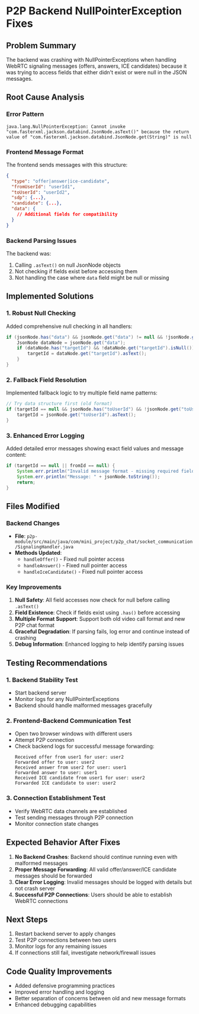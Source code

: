 # P2P Backend NullPointerException Fixes

## Problem Summary
The backend was crashing with NullPointerExceptions when handling WebRTC signaling messages (offers, answers, ICE candidates) because it was trying to access fields that either didn't exist or were null in the JSON messages.

## Root Cause Analysis

### Error Pattern
```
java.lang.NullPointerException: Cannot invoke "com.fasterxml.jackson.databind.JsonNode.asText()" because the return value of "com.fasterxml.jackson.databind.JsonNode.get(String)" is null
```

### Frontend Message Format
The frontend sends messages with this structure:
```json
{
  "type": "offer|answer|ice-candidate",
  "fromUserId": "userId1",
  "toUserId": "userId2",
  "sdp": {...},
  "candidate": {...},
  "data": {
    // Additional fields for compatibility
  }
}
```

### Backend Parsing Issues
The backend was:
1. Calling `.asText()` on null JsonNode objects
2. Not checking if fields exist before accessing them
3. Not handling the case where `data` field might be null or missing

## Implemented Solutions

### 1. Robust Null Checking
Added comprehensive null checking in all handlers:
```java
if (jsonNode.has("data") && jsonNode.get("data") != null && !jsonNode.get("data").isNull()) {
    JsonNode dataNode = jsonNode.get("data");
    if (dataNode.has("targetId") && !dataNode.get("targetId").isNull()) {
        targetId = dataNode.get("targetId").asText();
    }
}
```

### 2. Fallback Field Resolution
Implemented fallback logic to try multiple field name patterns:
```java
// Try data structure first (old format)
if (targetId == null && jsonNode.has("toUserId") && !jsonNode.get("toUserId").isNull()) {
    targetId = jsonNode.get("toUserId").asText();
}
```

### 3. Enhanced Error Logging
Added detailed error messages showing exact field values and message content:
```java
if (targetId == null || fromId == null) {
    System.err.println("Invalid message format - missing required fields: targetId=" + targetId + ", fromId=" + fromId);
    System.err.println("Message: " + jsonNode.toString());
    return;
}
```

## Files Modified

### Backend Changes
- **File**: `p2p-module/src/main/java/com/mini_project/p2p_chat/socket_communication/SignalingHandler.java`
- **Methods Updated**:
  - `handleOffer()` - Fixed null pointer access
  - `handleAnswer()` - Fixed null pointer access
  - `handleIceCandidate()` - Fixed null pointer access

### Key Improvements
1. **Null Safety**: All field accesses now check for null before calling `.asText()`
2. **Field Existence**: Check if fields exist using `.has()` before accessing
3. **Multiple Format Support**: Support both old video call format and new P2P chat format
4. **Graceful Degradation**: If parsing fails, log error and continue instead of crashing
5. **Debug Information**: Enhanced logging to help identify parsing issues

## Testing Recommendations

### 1. Backend Stability Test
- Start backend server
- Monitor logs for any NullPointerExceptions
- Backend should handle malformed messages gracefully

### 2. Frontend-Backend Communication Test
- Open two browser windows with different users
- Attempt P2P connection
- Check backend logs for successful message forwarding:
  ```
  Received offer from user1 for user: user2
  Forwarded offer to user: user2
  Received answer from user2 for user: user1
  Forwarded answer to user: user1
  Received ICE candidate from user1 for user: user2
  Forwarded ICE candidate to user: user2
  ```

### 3. Connection Establishment Test
- Verify WebRTC data channels are established
- Test sending messages through P2P connection
- Monitor connection state changes

## Expected Behavior After Fixes

1. **No Backend Crashes**: Backend should continue running even with malformed messages
2. **Proper Message Forwarding**: All valid offer/answer/ICE candidate messages should be forwarded
3. **Clear Error Logging**: Invalid messages should be logged with details but not crash server
4. **Successful P2P Connections**: Users should be able to establish WebRTC connections

## Next Steps
1. Restart backend server to apply changes
2. Test P2P connections between two users
3. Monitor logs for any remaining issues
4. If connections still fail, investigate network/firewall issues

## Code Quality Improvements
- Added defensive programming practices
- Improved error handling and logging
- Better separation of concerns between old and new message formats
- Enhanced debugging capabilities
